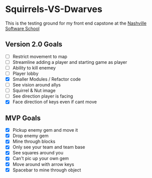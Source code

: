 # Squirrels-VS-Dwarves
This is the testing ground for my front end capstone at the [Nashville Software School](http://nashvillesoftwareschool.com/)


## Version 2.0 Goals
- [ ] Restrict movement to map
- [ ] Streamline adding a player and starting game as player
- [ ] Ability to kill enemey
- [ ] Player lobby
- [x] Smaller Modules / Refactor code
- [ ] See vision around allys
- [ ] Squirrel & Nut image
- [ ] See direction player is facing
- [x] Face direction of keys even if cant move

## MVP Goals
- [x] Pickup enemy gem and move it
- [x] Drop enemy gem
- [x] Mine through blocks
- [x] Only see your team and team base
- [x] See squares around you
- [x] Can't pic up your own gem
- [x] Move around with arrow keys
- [x] Spacebar to mine through object